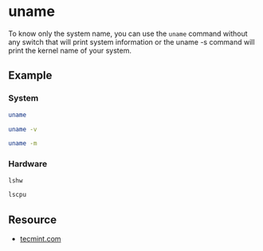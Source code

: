 # uname

To know only the system name, you can use the ```uname``` command without any switch
that will print system information or the uname -s command will print the kernel name of your system.

## Example

### System

```sh
uname
```

```sh
uname -v
```

```sh
uname -m
```

### Hardware

```sh
lshw
```

```sh
lscpu
```

## Resource

- [tecmint.com](https://www.tecmint.com/commands-to-collect-system-and-hardware-information-in-linux/)
